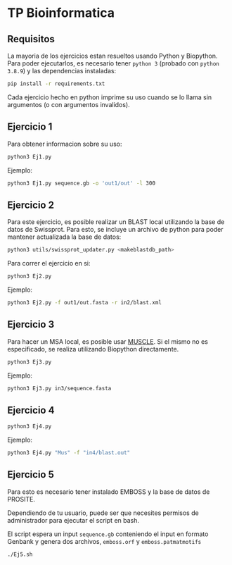 # TP Bioinformatica

## Requisitos
La mayoria de los ejercicios estan resueltos usando Python y Biopython. Para poder ejecutarlos,
es necesario tener `python 3` (probado con `python 3.8.9`) y las dependencias instaladas:

```bash
pip install -r requirements.txt
```

Cada ejercicio hecho en python imprime su uso cuando se lo llama sin argumentos 
(o con argumentos invalidos).


## Ejercicio 1
Para obtener informacion sobre su uso:
```bash
python3 Ej1.py
```

Ejemplo:

```bash
python3 Ej1.py sequence.gb -o 'out1/out' -l 300
```

## Ejercicio 2

Para este ejercicio, es posible realizar un BLAST local utilizando la base de datos
de Swissprot. Para esto, se incluye un archivo de python para poder mantener actualizada 
la base de datos:

```bash
python3 utils/swissprot_updater.py <makeblastdb_path>
```

Para correr el ejercicio en si:

```bash
python3 Ej2.py
```

Ejemplo:

```bash
python3 Ej2.py -f out1/out.fasta -r in2/blast.xml
```

## Ejercicio 3
Para hacer un MSA local, es posible usar [MUSCLE](http://www.drive5.com/muscle/).
Si el mismo no es especificado, se realiza utilizando Biopython directamente.

```bash
python3 Ej3.py
```

Ejemplo:

```bash
python3 Ej3.py in3/sequence.fasta
```

## Ejercicio 4

```bash
python3 Ej4.py
```

Ejemplo:

```bash
python3 Ej4.py "Mus" -f "in4/blast.out"
```

## Ejercicio 5

Para esto es necesario tener instalado EMBOSS y la base de datos de PROSITE.

Dependiendo de tu usuario, puede ser que necesites permisos de administrador para ejecutar
el script en bash.

El script espera un input `sequence.gb` conteniendo el input en formato Genbank
y genera dos archivos, `emboss.orf` y `emboss.patmatmotifs`

```bash
./Ej5.sh
```
